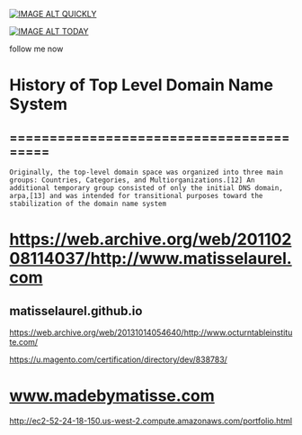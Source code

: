 [![IMAGE ALT QUICKLY](http://i.imgur.com/kAd8kFE.png)](http://www.youtube.com/watch?v=35es-h6xF-0)

[![IMAGE ALT TODAY](http://img.youtube.com/vi/UHmHQnwifRc/0.jpg)](http://www.youtube.com/watch?v=UHmHQnwifRc)

follow me now

# History of Top Level Domain Name System
## ========================================
    Originally, the top-level domain space was organized into three main groups: Countries, Categories, and Multiorganizations.[12] An additional temporary group consisted of only the initial DNS domain, arpa,[13] and was intended for transitional purposes toward the stabilization of the domain name system

# https://web.archive.org/web/20110208114037/http://www.matisselaurel.com
## matisselaurel.github.io

https://web.archive.org/web/20131014054640/http://www.octurntableinstitute.com/

https://u.magento.com/certification/directory/dev/838783/

# www.madebymatisse.com
http://ec2-52-24-18-150.us-west-2.compute.amazonaws.com/portfolio.html

